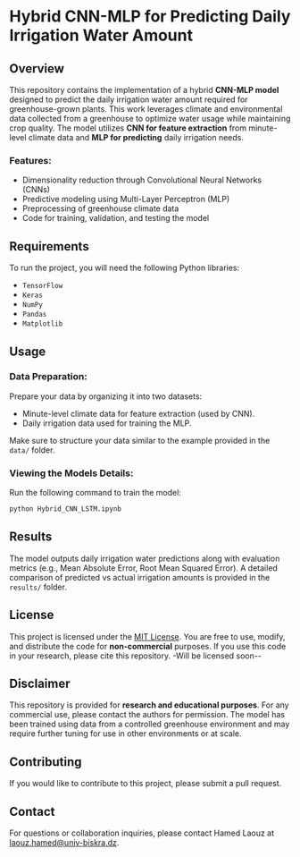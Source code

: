 # Hybrid CNN-MLP for Predicting Daily Irrigation Water Amount

## Overview

This repository contains the implementation of a hybrid **CNN-MLP model** designed to predict the daily irrigation water amount required for greenhouse-grown plants. This work leverages climate and environmental data collected from a greenhouse to optimize water usage while maintaining crop quality. The model utilizes **CNN for feature extraction** from minute-level climate data and **MLP for predicting** daily irrigation needs.

### Features:

- Dimensionality reduction through Convolutional Neural Networks (CNNs)
- Predictive modeling using Multi-Layer Perceptron (MLP)
- Preprocessing of greenhouse climate data
- Code for training, validation, and testing the model

## Requirements

To run the project, you will need the following Python libraries:

- `TensorFlow`
- `Keras`
- `NumPy`
- `Pandas`
- `Matplotlib`

## Usage

### Data Preparation:

Prepare your data by organizing it into two datasets:

- Minute-level climate data for feature extraction (used by CNN).
- Daily irrigation data used for training the MLP.

Make sure to structure your data similar to the example provided in the `data/` folder.

### Viewing the Models Details:

Run the following command to train the model:

```bash
python Hybrid_CNN_LSTM.ipynb
```

## Results

The model outputs daily irrigation water predictions along with evaluation metrics (e.g., Mean Absolute Error, Root Mean Squared Error). A detailed comparison of predicted vs actual irrigation amounts is provided in the `results/` folder.

## License

This project is licensed under the [MIT License](LICENSE). You are free to use, modify, and distribute the code for **non-commercial** purposes. If you use this code in your research, please cite this repository. -Will be licensed soon--

## Disclaimer

This repository is provided for **research and educational purposes**. For any commercial use, please contact the authors for permission. The model has been trained using data from a controlled greenhouse environment and may require further tuning for use in other environments or at scale.

## Contributing

If you would like to contribute to this project, please submit a pull request.

## Contact

For questions or collaboration inquiries, please contact Hamed Laouz at laouz.hamed@univ-biskra.dz.
